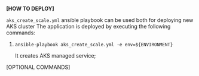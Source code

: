 **[HOW TO DEPLOY]**

`aks_create_scale.yml` ansible playbook can be used both for deploying new AKS cluster
The application is deployed by executing the following commands:
1) `ansible-playbook aks_create_scale.yml -e env=${ENVIRONMENT}`

    It creates AKS managed service;
    
[OPTIONAL COMMANDS]